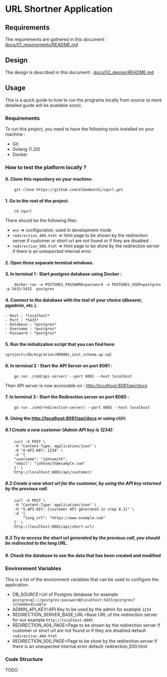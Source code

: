 <p align="center">
    <a href="../../actions/workflows/api_service_build.yml"><img src="../../actions/workflows/api_service_build.yml/badge.svg" alt="" style="max-width: 100%;"></a>
     <a href="../../actions/workflows/redirection_service_build.yml"><img src="../../actions/workflows/redirection_service_build.yml/badge.svg" alt="" style="max-width: 100%;"></a>
</p>
<p align="center">
    <a href="../../actions/workflows/api_service_docker_ci.yml"><img src="../../actions/workflows/api_service_docker_ci.yml/badge.svg" alt="" style="max-width: 100%;"></a>
     <a href="../../actions/workflows/redirection_docker_ci.yml"><img src="../../actions/workflows/redirection_docker_ci.yml/badge.svg" alt="" style="max-width: 100%;"></a>
</p>

# URL Shortner Application

## Requirements
The requirements are gathered in this document : [docs/01_requirements/README.md](docs/01_requirements/README.md)

## Design
The design is described in this document : [docs/02_design/README.md](docs/02_design/README.md)

## Usage
This is a quick guide to how to run the programs locally from source (a more detailed guide will be available soon).

### Requirements
To run this project, you need to have the following tools installed on your machine :
- Git
- Golang (1.20)
- Docker

### How to test the platform locally ? 
#### 0. Clone this repository on your machine:
```
    git clone https://github.com/elbombardi/squrl.git
```
#### 1. Go to the root of the project.
```
    cd squrl
```
There should be the following files: 
- `env` => configuration, used in development mode
- `redirection_400.html` => html page to be shown by the redirection server if customer or short url are not found or if they are disabled
- `redirection_500.html` => html page to be show by the redirection server if there is an unexpected internal error

#### 2. Open three separate terminal windows.

#### 3. In terminal 1 : Start postgres database using Docker : 
```
	docker run -e POSTGRES_PASSWORD=password -e POSTGRES_USER=postgres -p 5433:5432  postgres
```
#### 4. Connect to the database with the tool of your choice (dbeaver, pgadmin, etc.).
    - Host : *localhost*  
    - Port : *5433*
    - Database : *postgres*
    - Username : *postgres*
    - Password : *postgres*

#### 5. Run the initialization script that you can find here: 
```
<project>/db/migration/000001_init_schema.up.sql
```
#### 6. In terminal 2 : Start the API Server on port 8081 : 
```
	go run ./cmd/api-server/ --port 8081 --host localhost 
```
Then API server is now accessible on : [http://localhost:8081/api/docs](http://localhost:8081/api/docs)

#### 7. In terminal 3 : Start the Redirection server on port 8085 : 
```
    go run ./cmd/redirection-server/ --port 8085 --host localhost 
```

#### 8. Using the [http://localhost:8081/api/docs](http://localhost:8081/api/docs) or using cUrl:  
##### 8.1 Create a new customer (Admin API key is 1234): 
```
    curl -X POST \
    -H "Content-Type: application/json" \
    -H "X-API-KEY: 1234" \
    -d '{
    "username": "johnsmith",
    "email": "johnsmith@example.com"
    }' \
    http://localhost:8081/api/customer/
```
##### 8.2 Create a new short url for the customer, by using the API key returned by the previous call.
```
    curl -X POST \
    -H "Content-Type: application/json" \
    -H "X-API-KEY: {customer API generated in step 8.1}" \
    -d '{
        "long_url": "https://www.example.com"
    }' \
    http://localhost:8081/api/short-url/
```
##### 8.3 Try to access the short url generated by the previous call, you should be redirected to the long URL.

#### 9. Check the database to see the data that has been created and modified

### Environment Variables
This is a list of the environment variables that can be used to configure the application.
- DB_SOURCE=Url of Postgres database for example `postgresql://postgres:password@localhost:5433/postgres?sslmode=disable`
- ADMIN_API_KEY=API Key to be used by the admin for example `1234`
- REDIRECTION_SERVER_BASE_URL=Base URL of the redirection server for our example `http://localhost:8085`
- REDIRECTION_404_PAGE=Page to be shown by the redirection server if customer or short url are not found or if they are disabled default `redirection_404.html`
- REDIRECTION_500_PAGE=Page to be show by the redirection server if there is an unexpected internal error default: redirection_500.html

### Code Structure
TODO
